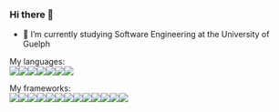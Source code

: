 ### Hi there 👋


- 🌱 I’m currently studying Software Engineering at the University of Guelph

My languages:<br>
<img src = "https://img.shields.io/badge/C-00599C?style=for-the-badge&logo=c&logoColor=white"><img src = "https://img.shields.io/badge/CSS3-1572B6?style=for-the-badge&logo=css3&logoColor=white"><img src = "https://img.shields.io/badge/HTML5-E34F26?style=for-the-badge&logo=html5&logoColor=white"><img src = "https://img.shields.io/badge/Java-ED8B00?style=for-the-badge&logo=java&logoColor=white"><img src = "https://img.shields.io/badge/JavaScript-323330?style=for-the-badge&logo=javascript&logoColor=F7DF1E"><img src = "https://img.shields.io/badge/Python-FFD43B?style=for-the-badge&logo=python&logoColor=darkgreen"><img src = "https://img.shields.io/badge/Ruby-CC342D?style=for-the-badge&logo=ruby&logoColor=white"> 

My frameworks:<br>
<img src = "https://img.shields.io/badge/Bootstrap-563D7C?style=for-the-badge&logo=bootstrap&logoColor=white"><img src = "https://img.shields.io/badge/Express.js-000000?style=for-the-badge&logo=express&logoColor=white"><img src = "https://img.shields.io/badge/firebase-ffca28?style=for-the-badge&logo=firebase&logoColor=black"><img src = "https://img.shields.io/badge/Flask-000000?style=for-the-badge&logo=flask&logoColor=white"><img src = "https://img.shields.io/badge/jQuery-0769AD?style=for-the-badge&logo=jquery&logoColor=white"><img src = "https://img.shields.io/badge/Junit5-25A162?style=for-the-badge&logo=junit5&logoColor=white"><img src = "https://img.shields.io/badge/MySQL-005C84?style=for-the-badge&logo=mysql&logoColor=white"><img src = "https://img.shields.io/badge/Node.js-339933?style=for-the-badge&logo=nodedotjs&logoColor=white"><img src = "https://img.shields.io/badge/npm-CB3837?style=for-the-badge&logo=npm&logoColor=white"><img src = "https://img.shields.io/badge/OpenGL-FFFFFF?style=for-the-badge&logo=opengl"><img src = "https://img.shields.io/badge/React-20232A?style=for-the-badge&logo=react&logoColor=61DAFB"><img src = "https://img.shields.io/badge/React_Native-20232A?style=for-the-badge&logo=react&logoColor=61DAFB"><img src = "https://img.shields.io/badge/Ruby_on_Rails-CC0000?style=for-the-badge&logo=ruby-on-rails&logoColor=white"> 
